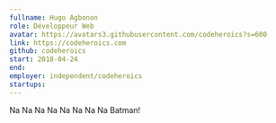 ```yaml
---
fullname: Hugo Agbonon
role: Développeur Web
avatar: https://avatars3.githubusercontent.com/codeheroics?s=600
link: https://codeheroics.com
github: codeheroics
start: 2018-04-24
end:
employer: independent/codeheroics
startups:
---
```


Na Na Na Na Na Na Na Na Batman!
